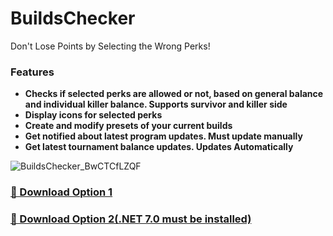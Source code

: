 # BuildsChecker
Don't Lose Points by Selecting the Wrong Perks! 

### Features
- **Checks if selected perks are allowed or not, based on general balance and individual killer balance. Supports survivor and killer side**
- **Display icons for selected perks**
- **Create and modify presets of your current builds**
- **Get notified about latest program updates. Must update manually**
- **Get latest tournament balance updates. Updates Automatically**

![BuildsChecker_BwCTCfLZQF](https://user-images.githubusercontent.com/59248568/229740509-0c8ac64f-068d-4be9-942c-f6fc15ec9ec6.png)

### [🔽 Download Option 1](https://github.com/Souly1u/BuildsChecker/releases/download/BuildsChecker-v1.0.0/BuildsChecker.v1.0.0.Self-Contained.rar)
### [🔽 Download Option 2(.NET 7.0 must be installed)](https://github.com/Souly1u/BuildsChecker/releases/download/BuildsChecker-v1.0.0/BuildsChecker.v1.0.0.Self-Contained.rar)
